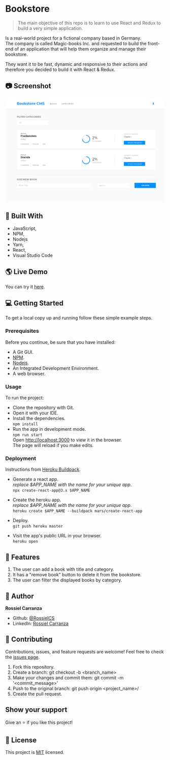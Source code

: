 # Bookstore

> The main objective of this repo is to learn to use React and Redux to build a very simple application.<br />

Is a real-world project for a fictional company based in Germany.<br />
The company is called Magic-books Inc. and requested to build the front-end of an application that will help them organize and manage their bookstore.<br />

They want it to be fast, dynamic and responsive to their actions and therefore you decided to build it with React & Redux.<br /> 

## :camera: Screenshot

<p align="center">
  <img width="800" src="./src/assets/images/screenshot.png">
</p>

## :hammer:  Built With

- JavaScript,
- NPM,
- Nodejs
- Yarn,
- React,
- Visual Studio Code


## :earth_americas: Live Demo

You can try it [here](https://rossielcs-bookstore.herokuapp.com/).


## :computer: Getting Started

To get a local copy up and running follow these simple example steps.

### Prerequisites
Before you continue, be sure that you have installed:

- A Git GUI.
- [NPM](https://www.npmjs.com/get-npm).
- [Nodejs](https://nodejs.org/en/).
- An Integrated Development Environment.
- A web browser.

### Usage
To run the project:

- Clone the repository with Git.
- Open it with your IDE.
- Install the dependencies.<br /> 
`npm install`
- Run the app in development mode.<br />
`npm run start`<br />
Open [http://localhost:3000](http://localhost:3000) to view it in the browser.<br />
The page will reload if you make edits.

### Deployment
Instructions from [Heroku Buildpack](https://github.com/mars/create-react-app-buildpack).

- Generate a react app.<br />
*replace $APP_NAME with the name for your unique app*.<br />
`npx create-react-app@3.x $APP_NAME`

- Create the heroku app.<br />
*replace $APP_NAME with the name for your unique app*.<br />
`heroku create $APP_NAME --buildpack mars/create-react-app`

- Deploy.<br />
`git push heroku master`

- Visit the app's public URL in your browser.<br />
`heroku open`

## :gem:  Features
1. The user can add a book with title and category.
2. It has a "remove book" button to delete it from the bookstore.
3. The user can filter the displayed books by category.

## :woman:  Author

**Rossiel Carranza**

- Github: [@RossielCS](https://github.com/RossielCS)
- LinkedIn: [Rossiel Carranza](https://www.linkedin.com/in/rossiel-carranza/)

## 🤝 Contributing

Contributions, issues, and feature requests are welcome!
Feel free to check the [issues page](issues/).

1. Fork this repository.
2. Create a branch: git checkout -b <branch_name>
3. Make your changes and commit them: git commit -m '<commit_message>'
4. Push to the original branch: git push origin <project_name>/<location>
5. Create the pull request.

## Show your support

Give an ⭐️ if you like this project!

## 📝  License

This project is [MIT](lic.url) licensed.